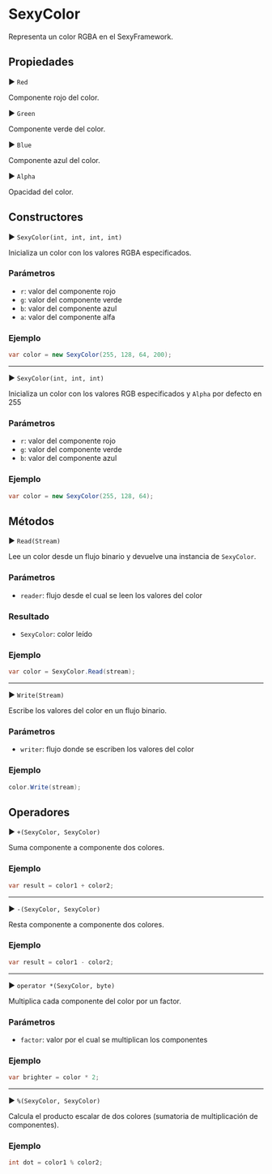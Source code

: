 # SexyColor

Representa un color RGBA en el SexyFramework.

## Propiedades

▶ `Red`

Componente rojo del color.

▶ `Green`

Componente verde del color.

▶ `Blue`

Componente azul del color.

▶ `Alpha`

Opacidad del color.

## Constructores

▶ `SexyColor(int, int, int, int)`

Inicializa un color con los valores RGBA especificados.

### Parámetros

- `r`: valor del componente rojo
- `g`: valor del componente verde
- `b`: valor del componente azul
- `a`: valor del componente alfa

### Ejemplo

```csharp
var color = new SexyColor(255, 128, 64, 200);
```

--------------------------------------------------------

▶ `SexyColor(int, int, int)`

Inicializa un color con los valores RGB especificados y `Alpha` por defecto en 255

### Parámetros

- `r`: valor del componente rojo
- `g`: valor del componente verde
- `b`: valor del componente azul

### Ejemplo

```csharp
var color = new SexyColor(255, 128, 64);
```

## Métodos

▶ `Read(Stream)`

Lee un color desde un flujo binario y devuelve una instancia de `SexyColor`.

### Parámetros

- `reader`: flujo desde el cual se leen los valores del color

### Resultado

- `SexyColor`: color leído

### Ejemplo

```csharp
var color = SexyColor.Read(stream);
```

--------------------------------------------------------

▶ `Write(Stream)`

Escribe los valores del color en un flujo binario.

### Parámetros

- `writer`: flujo donde se escriben los valores del color

### Ejemplo

```csharp
color.Write(stream);
```

## Operadores

▶ `+(SexyColor, SexyColor)`

Suma componente a componente dos colores.

### Ejemplo

```csharp
var result = color1 + color2;
```

--------------------------------------------------------

▶ `-(SexyColor, SexyColor)`

Resta componente a componente dos colores.

### Ejemplo

```csharp
var result = color1 - color2;
```

--------------------------------------------------------

▶ `operator *(SexyColor, byte)`

Multiplica cada componente del color por un factor.

### Parámetros

- `factor`: valor por el cual se multiplican los componentes

### Ejemplo

```csharp
var brighter = color * 2;
```

--------------------------------------------------------

▶ `%(SexyColor, SexyColor)`

Calcula el producto escalar de dos colores (sumatoria de multiplicación de componentes).

### Ejemplo

```csharp
int dot = color1 % color2;
```